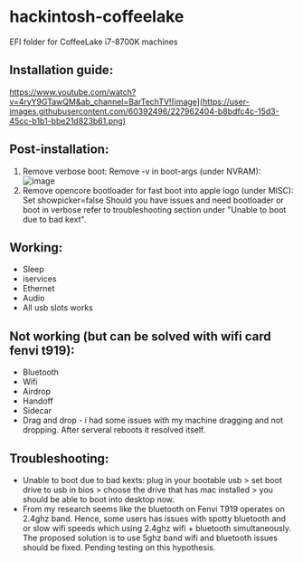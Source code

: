 # hackintosh-coffeelake
 EFI folder for CoffeeLake i7-8700K machines

## Installation guide: 
  https://www.youtube.com/watch?v=4ryY9GTawQM&ab_channel=BarTechTV![image](https://user-images.githubusercontent.com/60392496/227962404-b8bdfc4c-15d3-45cc-b1b1-bbe21d823b61.png)

## Post-installation:
   1. Remove verbose boot:
      Remove -v in boot-args (under NVRAM):
      ![image](https://user-images.githubusercontent.com/60392496/227962586-7b7329e9-f3d2-4a97-bae0-04e302548f56.png)
   2. Remove opencore bootloader for fast boot into apple logo (under MISC): 
      Set showpicker=false 
      Should you have issues and need bootloader or boot in verbose refer to troubleshooting section under "Unable to boot due to bad kext".
      
## Working: 
   - Sleep
   - iservices
   - Ethernet
   - Audio
   - All usb slots works

## Not working (but can be solved with wifi card fenvi t919):
  - Bluetooth
  - Wifi
  - Airdrop
  - Handoff
  - Sidecar
  - Drag and drop - i had some issues with my machine dragging and not dropping. After serveral reboots it resolved itself.

## Troubleshooting:
  - Unable to boot due to bad kexts: plug in your bootable usb > set boot drive to usb in bios > choose the drive that has mac installed > you should be able to boot into desktop now.
  - From my research seems like the bluetooth on Fenvi T919 operates on 2.4ghz band. Hence, some users has issues with spotty bluetooth and or slow wifi speeds which using 2.4ghz wifi + bluetooth simultaneously. The proposed solution is to use 5ghz band wifi and bluetooth issues should be fixed. Pending testing on this hypothesis.
